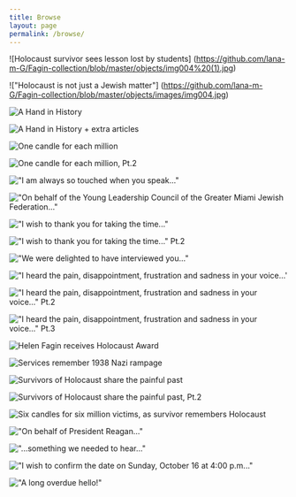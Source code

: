 ```yaml
---
title: Browse
layout: page
permalink: /browse/
---
```


![Holocaust survivor sees lesson lost by students] (https://github.com/lana-m-G/Fagin-collection/blob/master/objects/img004%20(1).jpg)

!["Holocaust is not just a Jewish matter"] (https://github.com/lana-m-G/Fagin-collection/blob/master/objects/images/img004.jpg)

![A Hand in History](https://github.com/lana-m-G/Fagin-collection/blob/master/objects/images/img005%20(1).jpg)

![A Hand in History + extra articles](https://github.com/lana-m-G/Fagin-collection/blob/master/objects/images/img006%20(1).jpg)

![One candle for each million](https://github.com/lana-m-G/Fagin-collection/blob/master/objects/images/img011.jpg)

![One candle for each million, Pt.2](https://github.com/lana-m-G/Fagin-collection/blob/master/objects/images/img012.jpg)

!["I am always so touched when you speak..."](https://github.com/lana-m-G/Fagin-collection/blob/master/objects/images/img013.jpg)

!["On behalf of the Young Leadership Council of the Greater Miami Jewish Federation..."](https://github.com/lana-m-G/Fagin-collection/blob/master/objects/images/img014.jpg)

!["I wish to thank you for taking the time..."](https://github.com/lana-m-G/Fagin-collection/blob/master/objects/images/img015.jpg)

!["I wish to thank you for taking the time..." Pt.2](https://github.com/lana-m-G/Fagin-collection/blob/master/objects/images/img016.jpg)

!["We were delighted to have interviewed you..."](https://github.com/lana-m-G/Fagin-collection/blob/master/objects/images/img017.jpg)

!["I heard the pain, disappointment, frustration and sadness in your voice...'](https://github.com/lana-m-G/Fagin-collection/blob/master/objects/images/img018.jpg)

!["I heard the pain, disappointment, frustration and sadness in your voice..." Pt.2](https://github.com/lana-m-G/Fagin-collection/blob/master/objects/images/img019.jpg)

!["I heard the pain, disappointment, frustration and sadness in your voice..." Pt.3](https://github.com/lana-m-G/Fagin-collection/blob/master/objects/images/img020.jpg)

![Helen Fagin receives Holocaust Award](https://github.com/lana-m-G/Fagin-collection/blob/master/objects/images/img023.jpg)

![Services remember 1938 Nazi rampage](https://github.com/lana-m-G/Fagin-collection/blob/master/objects/images/img028.jpg)

![Survivors of Holocaust share the painful past](https://github.com/lana-m-G/Fagin-collection/blob/master/objects/images/img029.jpg)

![Survivors of Holocaust share the painful past, Pt.2](https://github.com/lana-m-G/Fagin-collection/blob/master/objects/images/img030.jpg)

![Six candles for six million victims, as survivor remembers Holocaust](https://github.com/lana-m-G/Fagin-collection/blob/master/objects/images/img033.jpg)

!["On behalf of President Reagan..."](https://github.com/lana-m-G/Fagin-collection/blob/master/objects/images/img034.jpg)

!["...something we needed to hear..."](https://github.com/lana-m-G/Fagin-collection/blob/master/objects/images/img035.jpg)

!["I wish to confirm the date on Sunday, October 16 at 4:00 p.m..."](https://github.com/lana-m-G/Fagin-collection/blob/master/objects/images/img037.jpg)

!["A long overdue hello!"](https://github.com/lana-m-G/Fagin-collection/blob/master/objects/images/img039.jpg)
